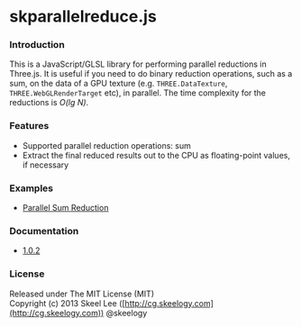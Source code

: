 skparallelreduce.js
===================

### Introduction

This is a JavaScript/GLSL library for performing parallel reductions in Three.js. It is useful if you need to do binary reduction operations, such as a sum, on the data of a GPU texture (e.g. `THREE.DataTexture`, `THREE.WebGLRenderTarget` etc), in parallel. The time complexity for the reductions is _O(lg N)_.

### Features

* Supported parallel reduction operations: sum
* Extract the final reduced results out to the CPU as floating-point values, if necessary

### Examples

* [Parallel Sum Reduction](http://skeelogy.github.io/skparallelreduce.js/examples/sum.html)

### Documentation

* [1.0.2](http://skeelogy.github.io/skparallelreduce.js/docs/1.0.2)

### License

Released under The MIT License (MIT)<br/>
Copyright (c) 2013 Skeel Lee ([http://cg.skeelogy.com](http://cg.skeelogy.com)) @skeelogy

